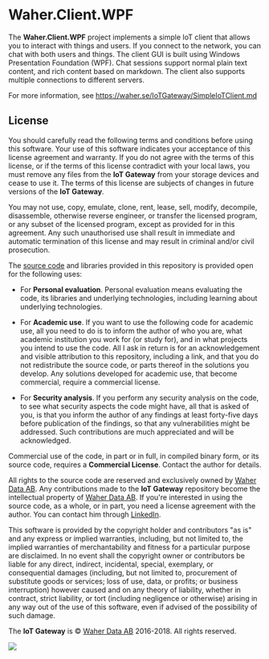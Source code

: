 # Waher.Client.WPF

The **Waher.Client.WPF** project implements a simple IoT client that allows you to interact with things and users. If you connect to the network, you can 
chat with both users and things. The client GUI is built using Windows Presentation Foundation (WPF). Chat sessions support normal plain text content, and 
rich content based on markdown. The client also supports multiple connections to different servers.

For more information, see <https://waher.se/IoTGateway/SimpleIoTClient.md>

## License

You should carefully read the following terms and conditions before using this software. Your use of this software indicates
your acceptance of this license agreement and warranty. If you do not agree with the terms of this license, or if the terms of this
license contradict with your local laws, you must remove any files from the **IoT Gateway** from your storage devices and cease to use it. 
The terms of this license are subjects of changes in future versions of the **IoT Gateway**.

You may not use, copy, emulate, clone, rent, lease, sell, modify, decompile, disassemble, otherwise reverse engineer, or transfer the
licensed program, or any subset of the licensed program, except as provided for in this agreement.  Any such unauthorised use shall
result in immediate and automatic termination of this license and may result in criminal and/or civil prosecution.

The [source code](https://github.com/PeterWaher/IoTGateway) and libraries provided in this repository is provided open for the following uses:

* For **Personal evaluation**. Personal evaluation means evaluating the code, its libraries and underlying technologies, including learning 
	about underlying technologies.

* For **Academic use**. If you want to use the following code for academic use, all you need to do is to inform the author of who you are, what 
	academic institution you work for (or study for), and in what projects you intend to use the code. All I ask in return is for an 
	acknowledgement and visible attribution to this repository, including a link, and that you do not redistribute the source code, or parts thereof 
	in the solutions you develop. Any solutions developed for academic use, that become commercial, require a commercial license.

* For **Security analysis**. If you perform any security analysis on the code, to see what security aspects the code might have, all that is 
	asked of you, is that you inform the author of any findings at least forty-five days before publication of the findings, so that any vulnerabilities 
	might be addressed. Such contributions are much appreciated and will be acknowledged.
	
Commercial use of the code, in part or in full, in compiled binary form, or its source code, requires
a **Commercial License**. Contact the author for details.

All rights to the source code are reserved and exclusively owned by [Waher Data AB](http://waher.se/). 
Any contributions made to the **IoT Gateway** repository become the intellectual property of [Waher Data AB](http://waher.se/).
If you're interested in using the source code, as a whole, or in part, you need a license agreement 
with the author. You can contact him through [LinkedIn](http://waher.se/).

This software is provided by the copyright holder and contributors "as is" and any express or implied warranties, including, but not limited to, 
the implied warranties of merchantability and fitness for a particular purpose are disclaimed. In no event shall the copyright owner or contributors 
be liable for any direct, indirect, incidental, special, exemplary, or consequential damages (including, but not limited to, procurement of substitute 
goods or services; loss of use, data, or profits; or business interruption) however caused and on any theory of liability, whether in contract, strict 
liability, or tort (including negligence or otherwise) arising in any way out of the use of this software, even if advised of the possibility of such 
damage.

The **IoT Gateway** is &copy; [Waher Data AB](http://waher.se/) 2016-2018. All rights reserved.
 
[![](../../Images/logo-WaherDataAB-300x58.png)](http://waher.se/)
